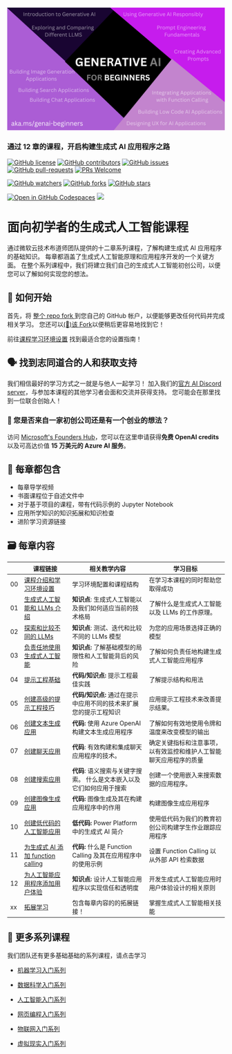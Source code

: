 ![Generative AI For Beginners](../../images/repository-thumbnail.png?WT.mc_id=academic-105485-koreyst)

### 通过 12 章的课程，开启构建生成式 AI 应用程序之路

[![GitHub license](https://img.shields.io/github/license/microsoft/Generative-AI-For-Beginners.svg)](https://github.com/microsoft/Generative-AI-For-Beginners/blob/master/LICENSE?WT.mc_id=academic-105485-koreyst)
[![GitHub contributors](https://img.shields.io/github/contributors/microsoft/Generative-AI-For-Beginners.svg)](https://GitHub.com/microsoft/Generative-AI-For-Beginners/graphs/contributors/?WT.mc_id=academic-105485-koreyst)
[![GitHub issues](https://img.shields.io/github/issues/microsoft/Generative-AI-For-Beginners.svg)](https://GitHub.com/microsoft/Generative-AI-For-Beginners/issues/?WT.mc_id=academic-105485-koreyst)
[![GitHub pull-requests](https://img.shields.io/github/issues-pr/microsoft/Generative-AI-For-Beginners.svg)](https://GitHub.com/microsoft/Generative-AI-For-Beginners/pulls/?WT.mc_id=academic-105485-koreyst)
[![PRs Welcome](https://img.shields.io/badge/PRs-welcome-brightgreen.svg?style=flat-square)](http://makeapullrequest.com?WT.mc_id=academic-105485-koreyst)

[![GitHub watchers](https://img.shields.io/github/watchers/microsoft/Generative-AI-For-Beginners.svg?style=social&label=Watch)](https://GitHub.com/microsoft/Generative-AI-For-Beginners/watchers/?WT.mc_id=academic-105485-koreyst)
[![GitHub forks](https://img.shields.io/github/forks/microsoft/Generative-AI-For-Beginners.svg?style=social&label=Fork)](https://GitHub.com/microsoft/Generative-AI-For-Beginners/network/?WT.mc_id=academic-105485-koreyst)
[![GitHub stars](https://img.shields.io/github/stars/microsoft/Generative-AI-For-Beginners.svg?style=social&label=Star)](https://GitHub.com/microsoft/Generative-AI-For-Beginners/stargazers/?WT.mc_id=academic-105485-koreyst)

[![Open in GitHub Codespaces](https://img.shields.io/static/v1?style=for-the-badge&label=GitHub+Codespaces&message=Open&color=lightgrey&logo=github)](https://codespaces.new/microsoft/generative-ai-for-beginners?WT.mc_id=academic-105485-koreyst)
[![](https://dcbadge.vercel.app/api/server/ByRwuEEgH4)](https://aka.ms/genai-discord?WT.mc_id=academic-105485-koreyst)

# 面向初学者的生成式人工智能课程

通过微软云技术布道师团队提供的十二章系列课程，了解构建生成式 AI 应用程序的基础知识。 每章都涵盖了生成式人工智能原理和应用程序开发的一个关键方面。 在整个系列课程中，我们将建立我们自己的生成式人工智能初创公司，以便您可以了解如何实现您的想法。

## 🌱 如何开始

首先，将 [整个 repo fork ](https://github.com/microsoft/generative-ai-for-beginners/fork?WT.mc_id=academic-105485-koreyst) 到您自己的 GitHub 帐户，以便能够更改任何代码并完成相关学习。 您还可以[(🌟)该 Fork](https://docs.github.com/en/get-started/exploring-projects-on-github/saving-repositories-with-stars?WT.mc_id=academic-105485-koreyst)以便稍后更容易地找到它！

前往[课程学习环境设置](../../00-course-setup/translations/cn/README.md?WT.mc_id=academic-105485-koreyst) 找到最适合您的设置指南！

## 🗣️ 找到志同道合的人和获取支持

我们相信最好的学习方式之一就是与他人一起学习！ 加入我们的[官方 AI Discord server](https://aka.ms/genai-discord?WT.mc_id=academic-105485-koreyst)，与参加本课程的其他学习者会面和交流并获得支持。 您可能会在那里找到一位联合创始人！

### 🚀 您是否来自一家初创公司还是有一个创业的想法？

访问 [Microsoft's Founders Hub](https://aka.ms/genai-Foundershub?WT.mc_id=academic-105485-koreyst)，您可以在这里申请获得**免费 OpenAI credits**以及可高达价值 **15 万美元的 Azure AI 服务**。

## 📂 每章都包含

- 每章导学视频
- 书面课程位于自述文件中
- 对于基于项目的课程，带有代码示例的 Jupyter Notebook
- 应用所学知识的知识拓展和知识检查
- 进阶学习资源链接

## 🗃️ 每章内容

|     |                                                                  课程链接                                                                  |                             相关教学内容                              | 学习目标                                                           |  
| --- | ---------------------------------------------------------------------------------------------------------------------------------------- | ------------------------------------------------------------------- | ------------------------------------------------------------------ | 
| 00  |                 [课程介绍和学习环境设置](../../00-course-setup/translations/cn/README.md?WT.mc_id=academic-105485-koreyst)                 |                        学习环境配置和课程结构                         | 在学习本课程的同时帮助您取得成功                                   
| 01  |          [生成式人工智能和 LLMs 介绍](../../01-introduction-to-genai/translations/cn/README.md?WT.mc_id=academic-105485-koreyst)           |       **知识点**: 生成式人工智能以及我们如何适应当前的技术格局        | 了解什么是生成式人工智能 以及 LLMs 的工作原理。                    
| 02  |    [探索和比较不同的 LLMs](../../02-exploring-and-comparing-different-llms/translations/cn/README.md?WT.mc_id=academic-105485-koreyst)     |             **知识点**: 测试、迭代和比较不同的 LLMs 模型              | 为您的应用场景选择正确的模型                                       
| 03  |     [负责任地使用生成式人工智能](../../03-using-generative-ai-responsibly/translations/cn/README.md?WT.mc_id=academic-105485-koreyst)      |         **知识点:** 了解基础模型的局限性和人工智能背后的风险          | 了解如何负责任地构建生成式人工智能应用程序                         
| 04  |            [提示工程基础](../../04-prompt-engineering-fundamentals/translations/cn/README.md?WT.mc_id=academic-105485-koreyst)             |                   **代码/知识点:** 提示工程最佳实践                   | 了解提示结构和用法                                                 
| 05  |               [创建高级的提示工程技巧](../../05-advanced-prompts/translations/cn/README.md?WT.mc_id=academic-105485-koreyst)               |   **代码/知识点:** 通过在提示中应用不同的技术来扩展您的提示工程知识   | 应用提示工程技术来改善提示结果。                                   
| 06  |                [创建文本生成应用](../../06-text-generation-apps/translations/cn/README.md?WT.mc_id=academic-105485-koreyst)                |           **代码:** 使用 Azure OpenAI 构建文本生成应用程序            | 了解如何有效地使用令牌和温度来改变模型的输出                         
| 07  |               [创建聊天应用](../../07-building-chat-applications/translations/cn/README.md?WT.mc_id=academic-105485-koreyst)               |             **代码**: 有效构建和集成聊天应用程序的技术。              | 确定关键指标和注意事项，以有效监控和维护人工智能聊天应用程序的质量 
| 08  |              [创建搜索应用](../../08-building-search-applications/translations/cn/README.md?WT.mc_id=academic-105485-koreyst)              | **代码**: 语义搜索与关键字搜索。 什么是文本嵌入以及它们如何应用于搜索 | 创建一个使用嵌入来搜索数据的应用程序。                             
| 09  |            [创建图像生成应用](../../09-building-image-applications/translations/cn/README.md?WT.mc_id=academic-105485-koreyst)             |             **代码:** 图像生成及其在构建应用程序中的作用              | 构建图像生成应用程序                                               
| 10  |     [创建低代码的人工智能应用](../../10-building-low-code-ai-applications/translations/cn/README.md?WT.mc_id=academic-105485-koreyst)      |             **低代码:** Power Platform 中的生成式 AI 简介             | 使用低代码为我们的教育初创公司构建学生作业跟踪应用程序 
| 11  | [为生成式 AI 添加 function calling](../../11-integrating-with-function-calling/translations/cn/README.md?WT.mc_id=academic-105485-koreyst) |     **代码:** 什么是 Function Calling 及其在应用程序中的使用示例      | 设置 Function Calling 以从外部 API 检索数据
| 12  |   [为人工智能应用程序添加用户体验](../../12-designing-ux-for-ai-applications/translations/cn/README.md?WT.mc_id=academic-105485-koreyst)   |          **知识点:** 设计人工智能应用程序以实现信任和透明度           | 开发生成式人工智能应用时用户体验设计的相关原则
| xx  |                                [拓展学习](https://aka.ms/genai-collection?WT.mc_id=academic-105485-koreyst)                                |                      包含每章内容的的拓展链接！                       | 掌握生成式人工智能相关技能 

## 🎒 更多系列课程

我们团队还有更多基础基础的系列课程，请点击学习

- [机器学习入门系列](https://aka.ms/ml-beginners?WT.mc_id=academic-105485-koreyst)
- [数据科学入门系列](https://aka.ms/datascience-beginners?WT.mc_id=academic-105485-koreyst)
- [人工智能入门系列](https://aka.ms/ai-beginners?WT.mc_id=academic-105485-koreyst)

- [网页编程入门系列](https://aka.ms/webdev-beginners?WT.mc_id=academic-105485-koreyst)
- [物联网入门系列](https://aka.ms/iot-beginners?WT.mc_id=academic-105485-koreyst)

- [虚拟现实入门系列](https://github.com/microsoft/xr-development-for-beginners?WT.mc_id=academic-105485-koreyst)
